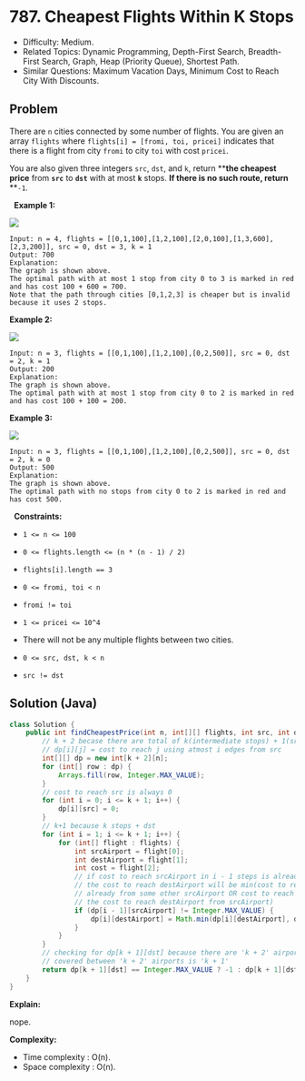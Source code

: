 # 787. Cheapest Flights Within K Stops

- Difficulty: Medium.
- Related Topics: Dynamic Programming, Depth-First Search, Breadth-First Search, Graph, Heap (Priority Queue), Shortest Path.
- Similar Questions: Maximum Vacation Days, Minimum Cost to Reach City With Discounts.

## Problem

There are ```n``` cities connected by some number of flights. You are given an array ```flights``` where ```flights[i] = [fromi, toi, pricei]``` indicates that there is a flight from city ```fromi``` to city ```toi``` with cost ```pricei```.

You are also given three integers ```src```, ```dst```, and ```k```, return ****the cheapest price** from **```src```** to **```dst```** with at most **```k```** stops. **If there is no such route, return** **```-1```.

 
**Example 1:**

![](https://assets.leetcode.com/uploads/2022/03/18/cheapest-flights-within-k-stops-3drawio.png)

```
Input: n = 4, flights = [[0,1,100],[1,2,100],[2,0,100],[1,3,600],[2,3,200]], src = 0, dst = 3, k = 1
Output: 700
Explanation:
The graph is shown above.
The optimal path with at most 1 stop from city 0 to 3 is marked in red and has cost 100 + 600 = 700.
Note that the path through cities [0,1,2,3] is cheaper but is invalid because it uses 2 stops.
```

**Example 2:**

![](https://assets.leetcode.com/uploads/2022/03/18/cheapest-flights-within-k-stops-1drawio.png)

```
Input: n = 3, flights = [[0,1,100],[1,2,100],[0,2,500]], src = 0, dst = 2, k = 1
Output: 200
Explanation:
The graph is shown above.
The optimal path with at most 1 stop from city 0 to 2 is marked in red and has cost 100 + 100 = 200.
```

**Example 3:**

![](https://assets.leetcode.com/uploads/2022/03/18/cheapest-flights-within-k-stops-2drawio.png)

```
Input: n = 3, flights = [[0,1,100],[1,2,100],[0,2,500]], src = 0, dst = 2, k = 0
Output: 500
Explanation:
The graph is shown above.
The optimal path with no stops from city 0 to 2 is marked in red and has cost 500.
```

 
**Constraints:**


	
- ```1 <= n <= 100```
	
- ```0 <= flights.length <= (n * (n - 1) / 2)```
	
- ```flights[i].length == 3```
	
- ```0 <= fromi, toi < n```
	
- ```fromi != toi```
	
- ```1 <= pricei <= 10^4```
	
- There will not be any multiple flights between two cities.
	
- ```0 <= src, dst, k < n```
	
- ```src != dst```



## Solution (Java)

```java
class Solution {
    public int findCheapestPrice(int n, int[][] flights, int src, int dst, int k) {
        // k + 2 becase there are total of k(intermediate stops) + 1(src) + 1(dst)
        // dp[i][j] = cost to reach j using atmost i edges from src
        int[][] dp = new int[k + 2][n];
        for (int[] row : dp) {
            Arrays.fill(row, Integer.MAX_VALUE);
        }
        // cost to reach src is always 0
        for (int i = 0; i <= k + 1; i++) {
            dp[i][src] = 0;
        }
        // k+1 because k stops + dst
        for (int i = 1; i <= k + 1; i++) {
            for (int[] flight : flights) {
                int srcAirport = flight[0];
                int destAirport = flight[1];
                int cost = flight[2];
                // if cost to reach srcAirport in i - 1 steps is already found out then
                // the cost to reach destAirport will be min(cost to reach destAirport computed
                // already from some other srcAirport OR cost to reach srcAirport in i - 1 steps +
                // the cost to reach destAirport from srcAirport)
                if (dp[i - 1][srcAirport] != Integer.MAX_VALUE) {
                    dp[i][destAirport] = Math.min(dp[i][destAirport], dp[i - 1][srcAirport] + cost);
                }
            }
        }
        // checking for dp[k + 1][dst] because there are 'k + 2' airports in a path and distance
        // covered between 'k + 2' airports is 'k + 1'
        return dp[k + 1][dst] == Integer.MAX_VALUE ? -1 : dp[k + 1][dst];
    }
}
```

**Explain:**

nope.

**Complexity:**

* Time complexity : O(n).
* Space complexity : O(n).
